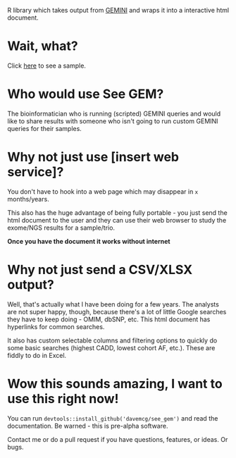 R library which takes output from [GEMINI](http://gemini.readthedocs.io) and wraps it into a interactive html document. 

# Wait, what?
Click [here](https://cdn.rawgit.com/davemcg/see_gem/master/inst/extdata/demo.html?raw=True) to see a sample.

# Who would use See GEM?
The bioinformatician who is running (scripted) GEMINI queries and would like to share results with someone who isn't going to run custom GEMINI queries for their samples. 

# Why not just use [insert web service]?
You don't have to hook into a web page which may disappear in `x` months/years. 

This also has the huge advantage of being fully portable - you just send the html document to the user and they can use their web browser to study the exome/NGS results for a sample/trio. 

**Once you have the document it works without internet**

# Why not just send a CSV/XLSX output?
Well, that's actually what I have been doing for a few years. The analysts are not super happy, though, because there's a lot of little Google searches they have to keep doing - OMIM, dbSNP, etc. This html document has hyperlinks for common searches. 

It also has custom selectable columns and filtering options to quickly do some basic searches (highest CADD, lowest cohort AF, etc.). These are fiddly to do in Excel. 

# Wow this sounds amazing, I want to use this right now!
You can run `devtools::install_github('davemcg/see_gem')` and read the documentation. Be warned - this is pre-alpha software. 

Contact me or do a pull request if you have questions, features, or ideas. Or bugs. 

